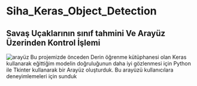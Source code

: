 # Siha_Keras_Object_Detection
## Savaş Uçaklarının sınıf tahmini Ve Arayüz Üzerinden Kontrol İşlemi
![arayüz](https://github.com/omersaidd/Siha_Keras_Object_Detection/assets/138215648/015857e7-3ae9-42ef-8166-7beaeefc17b9)
Bu projemizde önceden Derin öğrenme kütüphanesi olan Keras kullanarak eğittiğim modelin doğruluğunun daha iyi gözlenmesi için Python ile Tkinter kullanarak bir Arayüz oluşturduk. Bu arayüzü kullanıcılara deneyimlemeleri için sunduk
